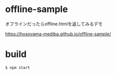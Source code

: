 # offline-sample
オフラインだったらoffline.htmlを返してみるデモ

https://hosoyama-mediba.github.io/offline-sample/

# build

```
$ npm start
```
